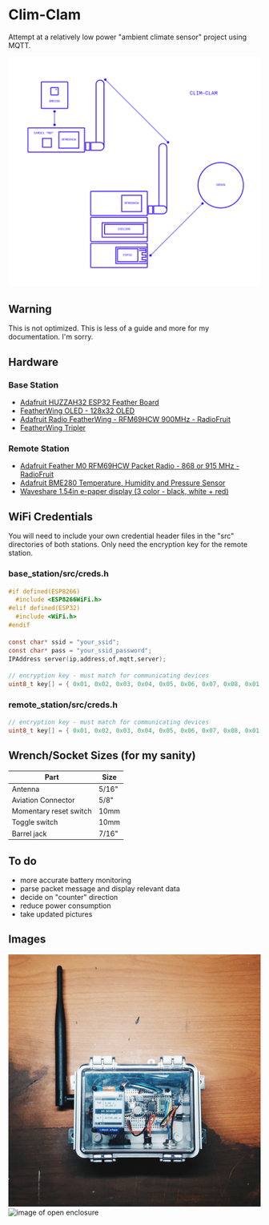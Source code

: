 # Clim-Clam

Attempt at a relatively low power "ambient climate sensor" project using MQTT.

![dumb "schematic"][header]
## Warning
This is not optimized. This is less of a guide and more for my documentation. I'm sorry.

## Hardware

### Base Station
* [Adafruit HUZZAH32 ESP32 Feather Board](https://www.adafruit.com/product/3405)
* [FeatherWing OLED - 128x32 OLED](https://www.adafruit.com/product/2900)
* [Adafruit Radio FeatherWing - RFM69HCW 900MHz - RadioFruit](https://www.adafruit.com/product/3229)
* [FeatherWing Tripler](https://www.adafruit.com/product/3417)

### Remote Station
* [Adafruit Feather M0 RFM69HCW Packet Radio - 868 or 915 MHz - RadioFruit](https://www.adafruit.com/product/3176)
* [Adafruit BME280 Temperature, Humidity and Pressure Sensor](https://www.adafruit.com/product/2652)
* [Waveshare 1.54in e-paper display (3 color - black, white + red)](https://www.amazon.com/Waveshare-1-54inch-three-color-resolution-controller/dp/B074NYX1C4/ref=pd_sbs_229_2?_encoding=UTF8&pd_rd_i=B074NYX1C4&pd_rd_r=X46A33QDZVWT6SV47NG6&pd_rd_w=NKe6A&pd_rd_wg=cCjhA&psc=1&refRID=X46A33QDZVWT6SV47NG6)  

## WiFi Credentials

You will need to include your own credential header files in the "src" directories of both stations. Only need the encryption key for the remote station.

### base_station/src/creds.h
```c
#if defined(ESP8266)
  #include <ESP8266WiFi.h>
#elif defined(ESP32)
  #include <WiFi.h>
#endif

const char* ssid = "your_ssid";
const char* pass = "your_ssid_password";
IPAddress server(ip,address,of,mqtt,server);

// encryption key - must match for communicating devices
uint8_t key[] = { 0x01, 0x02, 0x03, 0x04, 0x05, 0x06, 0x07, 0x08, 0x01, 0x02, 0x03, 0x04, 0x05, 0x06, 0x07, 0x08};
```
### remote_station/src/creds.h
```c
// encryption key - must match for communicating devices
uint8_t key[] = { 0x01, 0x02, 0x03, 0x04, 0x05, 0x06, 0x07, 0x08, 0x01, 0x02, 0x03, 0x04, 0x05, 0x06, 0x07, 0x08};
```

## Wrench/Socket Sizes (for my sanity)
| Part | Size |
| - | - |
| Antenna | 5/16" |
| Aviation Connector | 5/8" |
| Momentary reset switch | 10mm |
| Toggle switch | 10mm |
| Barrel jack | 7/16" |
## To do
* more accurate battery monitoring
* parse packet message and display relevant data
* decide on "counter" direction
* reduce power consumption
* take updated pictures

## Images
![image of closed enclosure][img1]
![image of open enclosure][img2]

[header]: https://github.com/tpwst/clim-clam/blob/master/img/radio_barl-02.png
[img1]: https://github.com/tpwst/clim-clam/blob/master/img/v1_01.jpg
[img2]: https://github.com/tpwst/clim-clam/blob/master/img/v1_02.jpg
